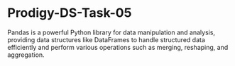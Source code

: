 # Prodigy-DS-Task-05
Pandas is a powerful Python library for data manipulation and analysis, providing data structures like DataFrames to handle structured data efficiently and perform various operations such as merging, reshaping, and aggregation.
